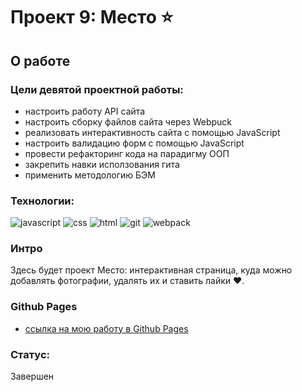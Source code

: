 # Проект 9: Место ⭐

## О работе


### Цели девятой проектной работы:


+ настроить работу API сайта
+ настроить сборку файлов сайта через Webpuck
+ реализовать интерактивность сайта с помощью JavaScript
+ настроить валидацию форм с помощью JavaScript
+ провести рефакторинг кода на парадигму ООП
+ закрепить навки исползования гита
+ применить методологию БЭМ

### Технологии:


![javascript](https://img.shields.io/badge/-JavaScript-090909?style=flat&logo=javascript)
![css](https://img.shields.io/badge/-CSS3-090909?style=flat&logo=css3)
![html](https://img.shields.io/badge/-HTML5-090909?style=flat&logo=html5)
![git](https://img.shields.io/badge/-git-090909?style=flat&logo=git)
![webpack](https://img.shields.io/badge/-Webpuck-090909?style=flat&logo=webpack)

### Интро

Здесь будет проект Место: интерактивная страница, куда можно добавлять фотографии, удалять их и ставить лайки ❤️.

### Github Pages

* [ссылка на мою работу в Github Pages](https://beellcranel.github.io/mesto/)

### Статус:

Завершен
